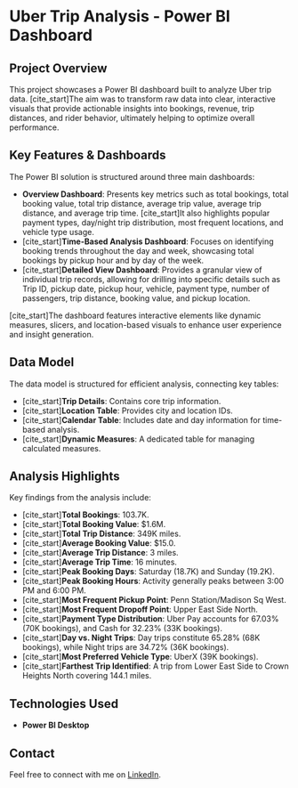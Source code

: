# Uber Trip Analysis - Power BI Dashboard

## Project Overview

This project showcases a Power BI dashboard built to analyze Uber trip data. [cite_start]The aim was to transform raw data into clear, interactive visuals that provide actionable insights into bookings, revenue, trip distances, and rider behavior, ultimately helping to optimize overall performance. 

## Key Features & Dashboards

The Power BI solution is structured around three main dashboards:
* **Overview Dashboard**: Presents key metrics such as total bookings, total booking value, total trip distance, average trip value, average trip distance, and average trip time. [cite_start]It also highlights popular payment types, day/night trip distribution, most frequent locations, and vehicle type usage. 
* [cite_start]**Time-Based Analysis Dashboard**: Focuses on identifying booking trends throughout the day and week, showcasing total bookings by pickup hour and by day of the week. 
* [cite_start]**Detailed View Dashboard**: Provides a granular view of individual trip records, allowing for drilling into specific details such as Trip ID, pickup date, pickup hour, vehicle, payment type, number of passengers, trip distance, booking value, and pickup location. 

[cite_start]The dashboard features interactive elements like dynamic measures, slicers, and location-based visuals to enhance user experience and insight generation. 

## Data Model

The data model is structured for efficient analysis, connecting key tables:
* [cite_start]**Trip Details**: Contains core trip information. 
* [cite_start]**Location Table**: Provides city and location IDs. 
* [cite_start]**Calendar Table**: Includes date and day information for time-based analysis. 
* [cite_start]**Dynamic Measures**: A dedicated table for managing calculated measures. 

## Analysis Highlights

Key findings from the analysis include:
* [cite_start]**Total Bookings**: 103.7K.
* [cite_start]**Total Booking Value**: $1.6M.
* [cite_start]**Total Trip Distance**: 349K miles.
* [cite_start]**Average Booking Value**: $15.0.
* [cite_start]**Average Trip Distance**: 3 miles.
* [cite_start]**Average Trip Time**: 16 minutes.
* [cite_start]**Peak Booking Days**: Saturday (18.7K) and Sunday (19.2K).
* [cite_start]**Peak Booking Hours**: Activity generally peaks between 3:00 PM and 6:00 PM.
* [cite_start]**Most Frequent Pickup Point**: Penn Station/Madison Sq West.
* [cite_start]**Most Frequent Dropoff Point**: Upper East Side North.
* [cite_start]**Payment Type Distribution**: Uber Pay accounts for 67.03% (70K bookings), and Cash for 32.23% (33K bookings).
* [cite_start]**Day vs. Night Trips**: Day trips constitute 65.28% (68K bookings), while Night trips are 34.72% (36K bookings).
* [cite_start]**Most Preferred Vehicle Type**: UberX (39K bookings).
* [cite_start]**Farthest Trip Identified**: A trip from Lower East Side to Crown Heights North covering 144.1 miles.

## Technologies Used

* **Power BI Desktop**

## Contact

Feel free to connect with me on [LinkedIn](https://www.linkedin.com/in/anshrathod01/).
